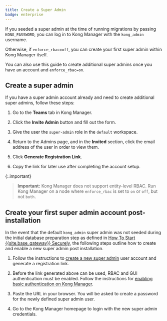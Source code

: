 ```yaml
---
title: Create a Super Admin
badge: enterprise
---
```


If you seeded a super admin at the time of running
migrations by passing `KONG_PASSWORD`, you can log in to Kong Manager
with the `kong_admin` username.

Otherwise, if `enforce_rbac=off`, you can create your first
super admin within Kong Manager itself.

You can also use this guide to create additional super admins once
you have an account and `enforce_rbac=on`.

## Create a super admin

If you have a super admin account already and need to create additional super admins,
follow these steps:

1. Go to the **Teams** tab in Kong Manager.

2. Click the **Invite Admin** button and fill out the form.

3. Give the user the `super-admin` role in the `default` workspace.

4. Return to the Admins page, and in the **Invited** section,
click the email address of the user in order to view them.

5. Click **Generate Registration Link**.

6. Copy the link for later use after completing the account setup.

{:.important}
> **Important:** Kong Manager does not support entity-level RBAC. Run Kong
Manager on a node where `enforce_rbac` is set to `on` or `off`, but not `both`.


## Create your first super admin account post-installation

In the event that the default `kong_admin` super admin was not seeded
during the initial database preparation step as defined in
[How To Start {{site.base_gateway}} Securely](/gateway/{{page.release}}/production/access-control/start-securely/),
the following steps outline how to create and enable a new super admin post
installation.

1. Follow the instructions to [create a new super admin](#create-a-super-admin) user
account and generate a registration link.

2. Before the link generated above can be used, RBAC and GUI authentication must
be enabled. Follow the instructions for
[enabling basic authentication on Kong Manager](/gateway/{{page.release}}/kong-manager/auth/basic).

3. Paste the URL in your browser. You will be asked to create a password for
the newly defined super admin user.

4. Go to the Kong Manager homepage to login with the
new super admin credentials.
